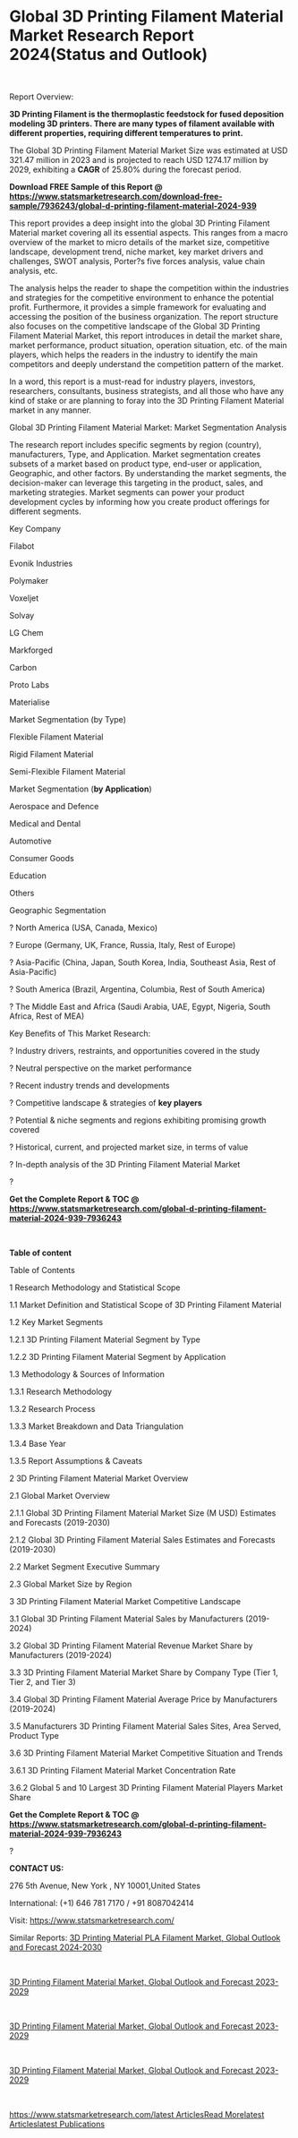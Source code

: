 <h1>Global 3D Printing Filament Material Market Research Report 2024(Status and Outlook)</h1><br/><p>Report Overview:</p>
 
 
 
 <p><strong>3D Printing Filament is the thermoplastic feedstock for fused deposition modeling 3D printers. There are many types of filament available with different properties, requiring different temperatures to print.</strong></p>
 
 
 
 <p>The Global 3D Printing Filament Material Market Size was estimated at USD 321.47 million in 2023 and is projected to reach USD 1274.17 million by 2029, exhibiting a <strong>CAGR</strong> of 25.80% during the forecast period.</p>
 
 
 
 <p><strong>Download FREE Sample of this Report @ <a href="https://www.statsmarketresearch.com/download-free-sample/7936243/global-d-printing-filament-material-2024-939">https://www.statsmarketresearch.com/download-free-sample/7936243/global-d-printing-filament-material-2024-939</a></strong></p>
 
 
 
 <p>This report provides a deep insight into the global 3D Printing Filament Material market covering all its essential aspects. This ranges from a macro overview of the market to micro details of the market size, competitive landscape, development trend, niche market, key market drivers and challenges, SWOT analysis, Porter?s five forces analysis, value chain analysis, etc.</p>
 
 
 
 <p>The analysis helps the reader to shape the competition within the industries and strategies for the competitive environment to enhance the potential profit. Furthermore, it provides a simple framework for evaluating and accessing the position of the business organization. The report structure also focuses on the competitive landscape of the Global 3D Printing Filament Material Market, this report introduces in detail the market share, market performance, product situation, operation situation, etc. of the main players, which helps the readers in the industry to identify the main competitors and deeply understand the competition pattern of the market.</p>
 
 
 
 <p>In a word, this report is a must-read for industry players, investors, researchers, consultants, business strategists, and all those who have any kind of stake or are planning to foray into the 3D Printing Filament Material market in any manner.</p>
 
 
 
 <p>Global 3D Printing Filament Material Market: Market Segmentation Analysis</p>
 
 
 
 <p>The research report includes specific segments by region (country), manufacturers, Type, and Application. Market segmentation creates subsets of a market based on product type, end-user or application, Geographic, and other factors. By understanding the market segments, the decision-maker can leverage this targeting in the product, sales, and marketing strategies. Market segments can power your product development cycles by informing how you create product offerings for different segments.</p>
 
 
 
 <p>Key Company</p>
 
 
 
 <p>Filabot</p>
 
 
 
 <p>Evonik Industries</p>
 
 
 
 <p>Polymaker</p>
 
 
 
 <p>Voxeljet</p>
 
 
 
 <p>Solvay</p>
 
 
 
 <p>LG Chem</p>
 
 
 
 <p>Markforged</p>
 
 
 
 <p>Carbon</p>
 
 
 
 <p>Proto Labs</p>
 
 
 
 <p>Materialise</p>
 
 
 
 <p>Market Segmentation (by Type)</p>
 
 
 
 <p>Flexible Filament Material</p>
 
 
 
 <p>Rigid Filament Material</p>
 
 
 
 <p>Semi-Flexible Filament Material</p>
 
 
 
 <p>Market Segmentation (<strong>by Application</strong>)</p>
 
 
 
 <p>Aerospace and Defence</p>
 
 
 
 <p>Medical and Dental</p>
 
 
 
 <p>Automotive</p>
 
 
 
 <p>Consumer Goods</p>
 
 
 
 <p>Education</p>
 
 
 
 <p>Others</p>
 
 
 
 <p>Geographic Segmentation</p>
 
 
 
 <p>? North America (USA, Canada, Mexico)</p>
 
 
 
 <p>? Europe (Germany, UK, France, Russia, Italy, Rest of Europe)</p>
 
 
 
 <p>? Asia-Pacific (China, Japan, South Korea, India, Southeast Asia, Rest of Asia-Pacific)</p>
 
 
 
 <p>? South America (Brazil, Argentina, Columbia, Rest of South America)</p>
 
 
 
 <p>? The Middle East and Africa (Saudi Arabia, UAE, Egypt, Nigeria, South Africa, Rest of MEA)</p>
 
 
 
 <p>Key Benefits of This Market Research:</p>
 
 
 
 <p>? Industry drivers, restraints, and opportunities covered in the study</p>
 
 
 
 <p>? Neutral perspective on the market performance</p>
 
 
 
 <p>? Recent industry trends and developments</p>
 
 
 
 <p>? Competitive landscape & strategies of <strong>key players</strong></p>
 
 
 
 <p>? Potential & niche segments and regions exhibiting promising growth covered</p>
 
 
 
 <p>? Historical, current, and projected market size, in terms of value</p>
 
 
 
 <p>? In-depth analysis of the 3D Printing Filament Material Market</p>
 
 
 
 <p>?</p>
 
 
 
 <div><b>Get the Complete Report & TOC @ <a href="https://www.statsmarketresearch.com/global-d-printing-filament-material-2024-939-7936243">https://www.statsmarketresearch.com/global-d-printing-filament-material-2024-939-7936243</a></b></div>
 
 
 
 <p><br />
 
 <b>Table of content</b></p>
 
 
 
 <p>Table of Contents<br />
 
 1 Research Methodology and Statistical Scope<br />
 
 1.1 Market Definition and Statistical Scope of 3D Printing Filament Material<br />
 
 1.2 Key Market Segments<br />
 
 1.2.1 3D Printing Filament Material Segment by Type<br />
 
 1.2.2 3D Printing Filament Material Segment by Application<br />
 
 1.3 Methodology & Sources of Information<br />
 
 1.3.1 Research Methodology<br />
 
 1.3.2 Research Process<br />
 
 1.3.3 Market Breakdown and Data Triangulation<br />
 
 1.3.4 Base Year<br />
 
 1.3.5 Report Assumptions & Caveats<br />
 
 2 3D Printing Filament Material Market Overview<br />
 
 2.1 Global Market Overview<br />
 
 2.1.1 Global 3D Printing Filament Material Market Size (M USD) Estimates and Forecasts (2019-2030)<br />
 
 2.1.2 Global 3D Printing Filament Material Sales Estimates and Forecasts (2019-2030)<br />
 
 2.2 Market Segment Executive Summary<br />
 
 2.3 Global Market Size by Region<br />
 
 3 3D Printing Filament Material Market Competitive Landscape<br />
 
 3.1 Global 3D Printing Filament Material Sales by Manufacturers (2019-2024)<br />
 
 3.2 Global 3D Printing Filament Material Revenue Market Share by Manufacturers (2019-2024)<br />
 
 3.3 3D Printing Filament Material Market Share by Company Type (Tier 1, Tier 2, and Tier 3)<br />
 
 3.4 Global 3D Printing Filament Material Average Price by Manufacturers (2019-2024)<br />
 
 3.5 Manufacturers 3D Printing Filament Material Sales Sites, Area Served, Product Type<br />
 
 3.6 3D Printing Filament Material Market Competitive Situation and Trends<br />
 
 3.6.1 3D Printing Filament Material Market Concentration Rate<br />
 
 3.6.2 Global 5 and 10 Largest 3D Printing Filament Material Players Market Share</p>
 
 
 
 <div><b>Get the Complete Report & TOC @ <a href="https://www.statsmarketresearch.com/global-d-printing-filament-material-2024-939-7936243">https://www.statsmarketresearch.com/global-d-printing-filament-material-2024-939-7936243</a></b></div>
 
 
 
 <p>? </p>
 
 
 
 <p><b>CONTACT US:</b><br />
 
 276 5th Avenue, New York , NY 10001,United States<br />
 
 International: (+1) 646 781 7170 / +91 8087042414<br />
 
 Visit: <a href="https://www.statsmarketresearch.com/">https://www.statsmarketresearch.com/</a><br />
 
 Similar Reports: <a href="https://www.statsmarketresearch.com/global-d-printing-filament-material-2024-939-7936243">3D Printing Material PLA Filament Market, Global Outlook and Forecast 2024-2030</a><br />
 
 <br />
 
 <a href="https://www.statsmarketresearch.com/global-d-printing-filament-material-2024-939-7936243">3D Printing Filament Material Market, Global Outlook and Forecast 2023-2029</a><br />
 
 <br />
 
 <a href="https://www.statsmarketresearch.com/global-d-printing-filament-material-2024-939-7936243">3D Printing Filament Material Market, Global Outlook and Forecast 2023-2029</a><br />
 
 <br />
 
 <a href="https://www.statsmarketresearch.com/global-d-printing-filament-material-2024-939-7936243">3D Printing Filament Material Market, Global Outlook and Forecast 2023-2029</a><br />
 
 <br />
 
 <a href="https://gyeongbokgung.com">https://www.statsmarketresearch.com/</a><a href="https://hallyeomaritime.com">latest Articles</a><a href="https://jingwansa.com">Read More</a><a href="https://nguoiviet.jp/">latest Articles</a><a href="https://www.intelmarketresearch.com/">latest Publications</a></p>